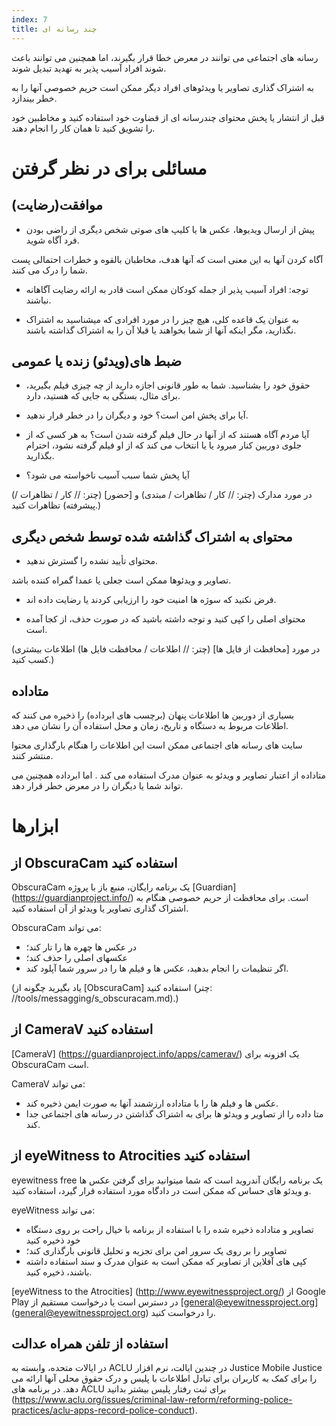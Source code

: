 ```yaml
---
index: 7
title: چند رسانه ای
---
```

رسانه های اجتماعی می توانند در معرض خطا قرار بگیرند، اما همچنین می توانند باعث شوند افراد آسیب پذیر به تهدید تبدیل شوند.

به اشتراک گذاری تصاویر یا ویدئوهای افراد دیگر ممکن است حریم خصوصی آنها را به خطر بیندازد.

قبل از انتشار یا پخش محتوای چندرسانه ای از قضاوت خود استفاده کنید و مخاطبین خود را تشویق کنید تا همان کار را انجام دهند.

# مسائلی برای در نظر گرفتن

## موافقت(رضایت)

*   پیش از ارسال ویدیوها، عکس ها یا کلیپ های صوتی شخص دیگری از راضی بودن فرد آگاه شوید.

آگاه کردن آنها به این معنی است که آنها هدف، مخاطبان بالقوه و خطرات احتمالی پست شما را درک می کنند.

* توجه: افراد آسیب پذیر از جمله کودکان ممکن است قادر به ارائه رضایت آگاهانه نباشند.

*   به عنوان یک قاعده کلی، هیچ چیز را در مورد افرادی که میشناسید به اشتراک نگذارید، مگر اینکه آنها از شما بخواهند یا قبلا آن را به اشتراک گذاشته باشند.

## ضبط های(ویدئو) زنده یا عمومی

*   حقوق خود را بشناسید. شما به طور قانونی اجازه دارید از چه چیزی فیلم بگیرید، برای مثال، بستگی به جایی که هستید، دارد.

*   آیا برای پخش امن است؟ خود و دیگران را در خطر قرار ندهید.

*   آیا مردم آگاه هستند که از آنها در حال فیلم گرفته شدن است؟ به هر کسی که از جلوی دوربین کنار میرود یا  یا انتخاب می کند که از او فیلم گرفته نشود، احترام بگذارید.

*   آیا پخش شما سبب آسیب ناخواسته می شود؟

(در مورد مدارک (چتر: // کار / تظاهرات / مبتدی) و [حضور] (چتر: // کار / تظاهرات / پیشرفته) تظاهرات کنید.)

## محتوای به اشتراک گذاشته شده توسط شخص دیگری

*   محتوای تأیید نشده را گسترش ندهید.

تصاویر و ویدئوها ممکن است جعلی یا عمدا گمراه کننده باشد.

*   فرض نکنید که سوژه ها امنیت خود را ارزیابی کردند یا رضایت داده اند.

*   محتوای اصلی را کپی کنید و توجه داشته باشید که در صورت حذف، از کجا آمده است.

(در مورد [محافظت از فایل ها] (چتر: // اطلاعات / محافظت فایل ها) اطلاعات بیشتری کسب کنید.)

## متاداده

بسیاری از دوربین ها اطلاعات پنهان (برچسب های ابرداده) را ذخیره می کنند که اطلاعات مربوط به دستگاه و تاریخ، زمان و محل استفاده آن را نشان می دهد.

سایت های رسانه های اجتماعی ممکن است این اطلاعات را هنگام بارگذاری محتوا منتشر کنند.

متاداده از اعتبار تصاویر و ویدئو به عنوان مدرک استفاده می کند . اما ابرداده همچنین می تواند شما یا دیگران را در معرض خطر قرار دهد.

# ابزارها

## از ObscuraCam استفاده کنید

ObscuraCam یک برنامه رایگان، منبع باز با پروژه [Guardian] (https://guardianproject.info/) است. برای محافظت از حریم خصوصی هنگام به اشتراک گذاری تصاویر یا ویدئو از آن استفاده کنید.

ObscuraCam می تواند:

*   در عکس ها چهره ها را تار کند؛
*   عکسهای اصلی را حذف کند؛
*   اگر تنظیمات را انجام بدهید، عکس ها و فیلم ها را در سرور شما آپلود کند.

(یاد بگیرید چگونه از [ObscuraCam] استفاده کنید (چتر: //tools/messagging/s_obscuracam.md).)

## از CameraV استفاده کنید

[CameraV] (https://guardianproject.info/apps/camerav/) یک افزونه برای ObscuraCam است.

CameraV می تواند:

*   عکس ها و فیلم ها را با متاداده ارزشمند آنها به صورت ایمن ذخیره کند.
*   متا داده را از تصاویر و ویدئو ها برای به اشتراک گذاشتن در رسانه های اجتماعی جدا کند.

## از eyeWitness to Atrocities استفاده کنید

eyewitness free یک برنامه رایگان آندروید است که شما میتوانید برای گرفتن عکس ها و ویدئو های حساس که ممکن است در دادگاه مورد استفاده قرار گیرد، استفاده کنید.

eyeWitness می تواند:

*   تصاویر و متاداده ذخیره شده را با استفاده از برنامه با خیال راحت بر روی دستگاه خود ذخیره کنید
*   تصاویر را  بر روی یک سرور امن برای تجزیه و تحلیل قانونی بارگذاری کند؛
*   کپی های آفلاین از تصاویر که ممکن است به عنوان مدرک و سند استفاده داشته باشند، ذخیره کنید.

[eyeWitness to the Atrocities] (http://www.eyewitnessproject.org/) از Google Play در دسترس است یا درخواست مستقیم از [general@eyewitnessproject.org] (general@eyewitnessproject.org) را درخواست کنید.

## استفاده از تلفن همراه عدالت

در ایالات متحده، وابسته به ACLU در چندین ایالت، نرم افزار Justice Mobile Justice را برای کمک به کاربران برای تبادل اطلاعات با پلیس و درک حقوق محلی آنها ارائه می دهد. در برنامه های ACLU برای ثبت رفتار پلیس بیشتر بدانید (https://www.aclu.org/issues/criminal-law-reform/reforming-police-practices/aclu-apps-record-police-conduct).